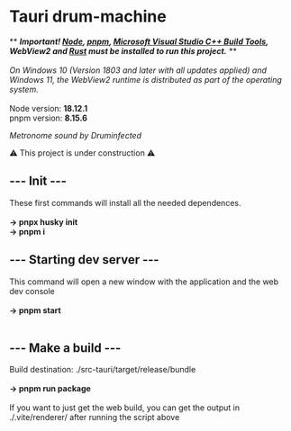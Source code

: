 # Tauri drum-machine

** ***Important! [Node](https://nodejs.org/en/download), [pnpm](https://pnpm.io/installation), [Microsoft Visual Studio C++ Build Tools](https://visualstudio.microsoft.com/visual-cpp-build-tools/), WebView2 and [Rust](https://www.rust-lang.org/tools/install) must be installed to run this project.*** **
<br>
<br>
*On Windows 10 (Version 1803 and later with all updates applied) and Windows 11, the WebView2 runtime is distributed as part of the operating system.*
<br>
<br>
Node version: **18.12.1**
<br>
pnpm version: **8.15.6**
<br>

*Metronome sound by Druminfected*

⚠️ This project is under construction ⚠️

## **--- Init ---**
These first commands will install all the needed dependences.
<br>
<br>
**-> pnpx husky init**
<br>
**-> pnpm i**
<br>
## **--- Starting dev server ---**
This command will open a new window with the application and the web dev console
<br>
<br>
**-> pnpm start**
<br>
<br>
## **--- Make a build ---**
Build destination: ./src-tauri/target/release/bundle
<br>
<br>
**-> pnpm run package**
<br>
<br>
If you want to just get the web build, you can get the output in ./.vite/renderer/ after running the script above
